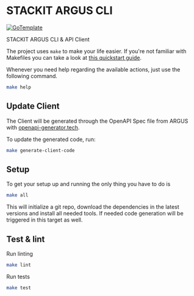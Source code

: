# STACKIT ARGUS CLI

[![GoTemplate](https://img.shields.io/badge/go/template-black?logo=go)](https://github.com/SchwarzIT/go-template)

STACKIT ARGUS CLI & API Client

The project uses `make` to make your life easier. If you're not familiar with Makefiles you can take a look at [this quickstart guide](https://makefiletutorial.com).

Whenever you need help regarding the available actions, just use the following command.

```bash
make help
```

## Update Client

The Client will be generated through the OpenAPI Spec file from ARGUS with [openapi-generator.tech](https://openapi-generator.tech/).

To update the generated code, run:

```bash
make generate-client-code
```

## Setup

To get your setup up and running the only thing you have to do is

```bash
make all
```

This will initialize a git repo, download the dependencies in the latest versions and install all needed tools.
If needed code generation will be triggered in this target as well.

## Test & lint

Run linting

```bash
make lint
```

Run tests

```bash
make test
```
